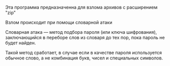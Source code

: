 Эта программа предназначенна для взлома архивов с расширением "zip"

Взлом происходит при помощи словарной атаки

Словарная атака — метод подбора пароля (или ключа шифрования), заключающийся в переборе слов из словаря до тех пор, пока пароль не будет найден.

Такой метод сработает, в случае если в качестве пароля используется обычное слово, а не комбинация букв, чисел и специальных символов.
